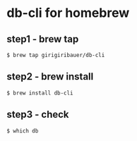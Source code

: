 # db-cli for homebrew

## step1 - brew tap

	$ brew tap girigiribauer/db-cli

## step2 - brew install

	$ brew install db-cli

## step3 - check

	$ which db
